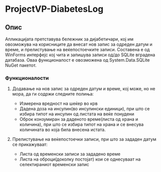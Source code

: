 # ProjectVP-DiabetesLog
## Опис
Апликацијата претставува бележник за дијабетичари, кој им овозможува на корисниците да внесат нов запис за одреден датум и време, и прелистување на веќепостоечките записи.
Составена е од WinForms интерфејс кој чита и запишува записи од/до SQLite вградена датабаза. Оваа функционалост е овозможена од System.Data.SQLite NuGet пакетот.  
### Функционалости
1. Додавање на нов запис за одреден датум и време, кој може, но не мора, да ги содржи следните полиња:
   - Измерена вредност на шеќер во крв
   - Дадена доза на инсулин(во инсулински единици), при што се избира типот на инсулин од листата на веќе понудени
   - Оброк конзумиран за даденото време(листа од храна и количина), при што се избира типот на храна и се внесува количината во која била внесена истата.

2. Прелистување на веќепостоечки записи, при што за зададен датум се прикажуваат:
   - Листа од временски записи за зададено време
   - Листа на оброци(доколку постојат) кои се однесуваат на селектираниот временски запис


